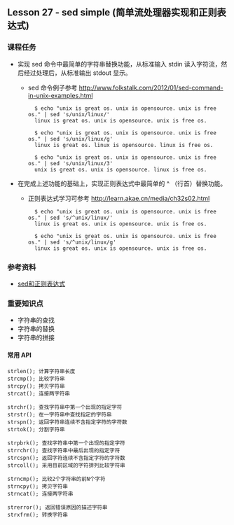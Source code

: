## Lesson 27 - sed simple (简单流处理器实现和正则表达式)

### 课程任务
* 实现 sed 命令中最简单的字符串替换功能，从标准输入 stdin 读入字符流，然后经过处理后，从标准输出 stdout 显示。
	- sed 命令例子参考 http://www.folkstalk.com/2012/01/sed-command-in-unix-examples.html

			$ echo "unix is great os. unix is opensource. unix is free os." | sed 's/unix/linux/'
			linux is great os. unix is opensource. unix is free os.

			$ echo "unix is great os. unix is opensource. unix is free os." | sed 's/unix/linux/g'
			linux is great os. linux is opensource. linux is free os.

			$ echo "unix is great os. unix is opensource. unix is free os." | sed 's/unix/linux/3'
			unix is great os. unix is opensource. linux is free os.

		  
* 在完成上述功能的基础上，实现正则表达式中最简单的 ^ （行首）替换功能。
	- 正则表达式学习可参考 http://learn.akae.cn/media/ch32s02.html

			$ echo "unix is great os. unix is opensource. unix is free os." | sed 's/^unix/linux/'
			linux is great os. unix is opensource. unix is free os.

			$ echo "unix is great os. unix is opensource. unix is free os." | sed 's/^unix/linux/g'
			linux is great os. unix is opensource. unix is free os.

### 参考资料
* [sed和正则表达式](http://learn.akae.cn/media/ch32s03.html)

### 重要知识点
* 字符串的查找
* 字符串的替换
* 字符串的拼接

#### 常用 API
	
	strlen(); 计算字符串长度
	strcmp(); 比较字符串
	strcpy(); 拷贝字符串
	strcat(); 连接两字符串

	strchr(); 查找字符串中第一个出现的指定字符
	strstr(); 在一字符串中查找指定的字符串
	strspn(); 返回字符串连续不含指定字符的字符数
	strtok(); 分割字符串

	strpbrk(); 查找字符串中第一个出现的指定字符
	strrchr(); 查找字符串中最后出现的指定字符
	strcspn(); 返回字符连续不含指定字符的字符数
	strcoll(); 采用目前区域的字符排列比较字符串

	strncmp(); 比较2个字符串的前N个字符
	strncpy(); 拷贝字符串
	strncat(); 连接两字符串
	
	strerror(); 返回错误原因的描述字符串
	strxfrm(); 转换字符串
